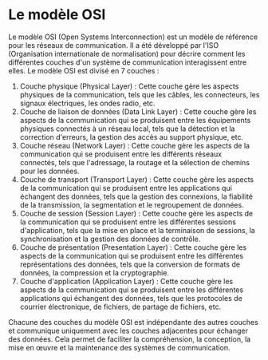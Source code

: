 # Le modèle OSI

Le modèle OSI (Open Systems Interconnection) est un modèle de référence pour les réseaux de communication. Il a été développé par l'ISO (Organisation internationale de normalisation) pour décrire comment les différentes couches d'un système de communication interagissent entre elles. Le modèle OSI est divisé en 7 couches :

1. Couche physique (Physical Layer) : Cette couche gère les aspects physiques de la communication, tels que les câbles, les connecteurs, les signaux électriques, les ondes radio, etc.
2. Couche de liaison de données (Data Link Layer) : Cette couche gère les aspects de la communication qui se produisent entre les équipements physiques connectés à un réseau local, tels que la détection et la correction d'erreurs, la gestion des accès au support physique, etc.
3. Couche réseau (Network Layer) : Cette couche gère les aspects de la communication qui se produisent entre les différents réseaux connectés, tels que l'adressage, la routage et la sélection de chemins pour les données.
4. Couche de transport (Transport Layer) : Cette couche gère les aspects de la communication qui se produisent entre les applications qui échangent des données, tels que la gestion des connexions, la fiabilité de la transmission, la segmentation et le regroupement de données.
5. Couche de session (Session Layer) : Cette couche gère les aspects de la communication qui se produisent entre les différentes sessions d'application, tels que la mise en place et la terminaison de sessions, la synchronisation et la gestion des données de contrôle.
6. Couche de présentation (Presentation Layer) : Cette couche gère les aspects de la communication qui se produisent entre les différentes représentations des données, tels que la conversion de formats de données, la compression et la cryptographie.
7. Couche d'application (Application Layer) : Cette couche gère les aspects de la communication qui se produisent entre les différentes applications qui échangent des données, tels que les protocoles de courrier électronique, de fichiers, de partage de fichiers, etc.

Chacune des couches du modèle OSI est indépendante des autres couches et communique uniquement avec les couches adjacentes pour échanger des données. Cela permet de faciliter la compréhension, la conception, la mise en œuvre et la maintenance des systèmes de communication.

<figure><img src="https://www.lifewire.com/thmb/pQ4Rfw__6sj_Qmt22jrnsYiGim0=/886x1024/filters:fill(auto,1)/Osi-model-jb.svg-57f7b9af3df78c690f6305e8.png" alt=""><figcaption></figcaption></figure>

